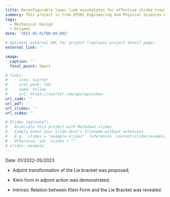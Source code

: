 ```yaml
---
title: Reconfigurable lower limb exoskeleton for effective stroke treatment in residential settings
summary: This project is from EPSRC Engineering and Physical Sciences Research Council, UK (Grant No. RE14975).
tags:
  - Mechanical Design
  - Origami  
date: '2023-05-01T00:00:00Z'

# Optional external URL for project (replaces project detail page).
external_link: ''

image:
  caption: ''
  focal_point: Smart

# links:
#   - icon: twitter
#     icon_pack: fab
#     name: Follow
#     url: https://twitter.com/georgecushen
url_code: ''
url_pdf: ''
url_slides: ''
url_video: ''

# Slides (optional).
#   Associate this project with Markdown slides.
#   Simply enter your slide deck's filename without extension.
#   E.g. `slides = "example-slides"` references `content/slides/example-slides.md`.
#   Otherwise, set `slides = ""`.
# slides: example
---
```

Date: 01/2022-05/2023

* Adjoint transformation of the Lie bracket was proposed;

* Klein form in adjoint action was demonstrated;

* Intrinsic Relation between Klein Form and the Lie Bracket was revealed.
